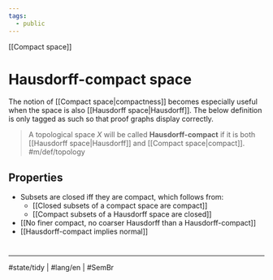 ```yaml
---
tags:
  - public
---
```

[[Compact space]]
# Hausdorff-compact space

The notion of [[Compact space|compactness]] becomes especially useful when the space is also [[Hausdorff space|Hausdorff]].
The below definition is only tagged as such so that proof graphs display correctly.

> A topological space $X$ will be called **Hausdorff-compact** if it is both [[Hausdorff space|Hausdorff]] and [[Compact space|compact]]. #m/def/topology 

## Properties

- Subsets are closed iff they are compact, which follows from:
  - [[Closed subsets of a compact space are compact]]
  - [[Compact subsets of a Hausdorff space are closed]]
- [[No finer compact, no coarser Hausdorff than a Hausdorff-compact]]
- [[Hausdorff-compact implies normal]]

#
---
#state/tidy | #lang/en | #SemBr
